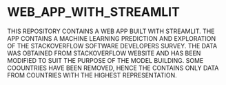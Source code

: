 # WEB_APP_WITH_STREAMLIT
THIS REPOSITORY CONTAINS A WEB APP BUILT WITH STREAMLIT.
THE APP CONTAINS A MACHINE LEARNING PREDICTION AND EXPLORATION OF THE STACKOVERFLOW SOFTWARE DEVELOPERS SURVEY.
THE DATA WAS OBTAINED FROM STACKOVERFLOW WEBSITE AND HAS BEEN MODIFIED TO SUIT THE PURPOSE OF THE MODEL BUILDING.
SOME COOUNTRIES HAVE BEEN REMOVED, HENCE THE CONTAINS ONLY DATA FROM COUNTRIES WITH THE HIGHEST REPRESENTATION.
